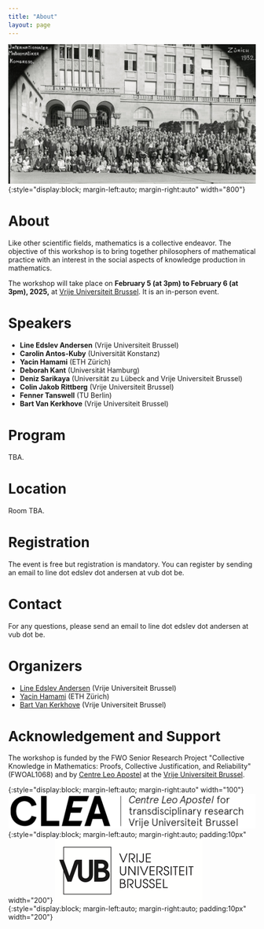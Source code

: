 ```yaml
---
title: "About"
layout: page
---
```


![title](/assets/img/zurich-icm-cropped.jpg){:style="display:block; margin-left:auto; margin-right:auto" width="800"}

# About

Like other scientific fields, mathematics is a collective endeavor. The objective of this workshop is to bring together philosophers of mathematical practice with an interest in the social aspects of knowledge production in mathematics. 

The workshop will take place on **February 5 (at 3pm) to February 6 (at 3pm), 2025,** at [Vrije Universiteit Brussel](https://www.vub.be/). It is an in-person event. 

# Speakers

- **Line Edslev Andersen** (Vrije Universiteit Brussel)
- **Carolin Antos-Kuby** (Universität Konstanz)
- **Yacin Hamami** (ETH Zürich)
- **Deborah Kant** (Universität Hamburg)
- **Deniz Sarikaya** (Universität zu Lübeck and Vrije Universiteit Brussel)
- **Colin Jakob Rittberg** (Vrije Universiteit Brussel)
- **Fenner Tanswell** (TU Berlin)
- **Bart Van Kerkhove** (Vrije Universiteit Brussel)  

# Program

TBA.

# Location

Room TBA. 

# Registration

The event is free but registration is mandatory. You can register by sending an email to line dot edslev dot andersen at vub dot be.

# Contact

For any questions, please send an email to line dot edslev dot andersen at vub dot be.

# Organizers

- [Line Edslev Andersen](https://clps.research.vub.be/line-edslev-andersen) (Vrije Universiteit Brussel)
- [Yacin Hamami](https://www.yacinhamami.com/) (ETH Zürich)
- [Bart Van Kerkhove](https://bartvankerkhove.be) (Vrije Universiteit Brussel)

# Acknowledgement and Support

The workshop is funded by the FWO Senior Research Project "Collective Knowledge in Mathematics: Proofs, Collective Justification, and Reliability" (FWOAL1068) and by [Centre Leo Apostel](https://clea.research.vub.be/) at the [Vrije Universiteit Brussel](https://www.vub.be/).

{:style="display:block; margin-left:auto; margin-right:auto" width="100"}
![title](/assets/img/clea-logo.png){:style="display:block; margin-left:auto; margin-right:auto; padding:10px" width="200"}
![title](/assets/img/VUB-logo.png){:style="display:block; margin-left:auto; margin-right:auto; padding:10px" width="200"}

